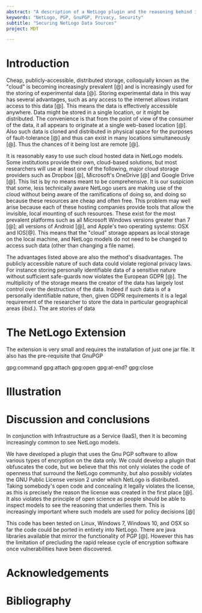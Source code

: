 ```yaml
---
abstract: "A description of a NetLogo plugin and the reasoning behind its design and implmentation. The plugin makes use of Gnu's Pretty Good Privacy software suite to encrypt arbitary data sources in Netlogo. This both secures the data to a reasonable degree and protects any sensitive data that might be in use for a publically available model."
keywords: "NetLogo, PGP, GnuPGP, Privacy, Security"
subtitle: "Securing NetLogo Data Sources"
project: MDT

---
```


# Introduction

Cheap, publicly-accessible, distributed storage, colloquially known as the
"cloud" is becoming increasingly prevalent [@] and is increasingly used for the
storing of experimental data [@].  Storing experimental data in this way has
several advantages, such as any access to the internet allows instant access to
this data [@]. This means the data is effectively accessible anywhere.  Data
might be stored in a single location, or it might be distributed. The
convenience is that from the point of view of the consumer of the data, it all
appears to originate at a single web-based location [@]. Also  such data is
cloned and distributed in physical space for the purposes of fault-tolerance [@]
and thus can exist in many locations simultaneously [@]. Thus the chances
of it being lost are remote [@]. 

It is reasonably easy to use such cloud hosted data in NetLogo models. Some
institutions provide their own, cloud-based solutions, but most researchers
will use at least one of the following, major cloud storage providers such as
Dropbox [@], Microsoft's OneDrive [@] and Google Drive [@]. This list is by no
means meant to be comprehensive. It is our suspicion that some, less
technically aware NetLogo users are making use of the cloud without being aware
of the ramifications of doing so, and doing so because these resources are
cheap and often free.  This problem may well arise because each of these
hosting companies provide tools that allow  the invisible, local mounting of
such resources. These exist for the most prevalent platforms such as all
Microsoft Windows versions greater than 7 [@]; all versions of Android [@], and
Apple's two operating systems: OSX  and IOS[@]. This means that the "cloud"
storage appears as local storage on the local machine, and NetLogo models do
not need to be changed to access such data (other than changing a file name).

The advantages listed above are also the method's disadvantages. The publicly
accessible nature of such data could violate regional privacy laws.  For
instance storing personally identifiable data of a sensitive nature without
sufficient safe-guards now violates the European GDPR [@]. The multiplicity of
the storage means the creator of the data has largely lost control over the
destruction of the data. Indeed if such data is of a personally identifiable
nature, then, given GDPR requirements it is a legal requirement of the
researcher to store the data in particular geographical areas (ibid.).  The are
stories of data 

# The NetLogo Extension

The extension is very small and requires the installation of just one jar file. It also has the pre-requisite that GnuPGP 

gpg:command
gpg:attach
gpg:open
gpg:at-end?
gpg:close

# Illustration
# Discussion and conclusions

In conjunction with Infrastructure as a Service (IaaS), then it is becoming
increasingly common to see NetLogo models.

We have developed a plugin that uses the Gnu PGP software to allow various
types of encryption on the data only. We could develop a plugin that
obfuscates the code, but we believe that this not only violates the code of
openness that surround the NetLogo community, but also possibly violates the GNU
Public License version 2 under which NetLogo is distributed. Taking somebody's open
code and concealing it legally violates the license, as this is precisely the
reason the license was created in the first place [@]. It also violates the
principle of open science as people should be able to inspect models to see the
reasoning that underlies them. This is increasingly important where such models
are used for policy decisions [@]

This code has been tested on Linux, Windows 7, Windows 10, and OSX so far
the code could be ported in entirety into NetLogo. There are java libraries
available that mirror the functionality of PGP [@]. However this has the
limitation of precluding the rapid release cycle of encryption software once
vulnerabilities have been discovered.

# Acknowledgements
# Bibliography



